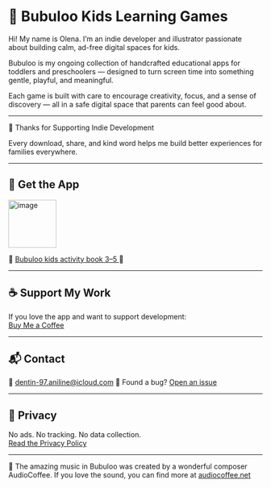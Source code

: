 <head>
  <link rel="stylesheet" href="assets/css/style.css">
</head>

# 🎨 Bubuloo Kids Learning Games

Hi! My name is Olena. I’m an indie developer and illustrator passionate about building calm, ad-free digital spaces for kids.

Bubuloo is my ongoing collection of handcrafted educational apps for toddlers and preschoolers — designed to turn screen time into something gentle, playful, and meaningful.

Each game is built with care to encourage creativity, focus, and a sense of discovery — all in a safe digital space that parents can feel good about.


---

💛 Thanks for Supporting Indie Development

Every download, share, and kind word helps me build better experiences for families everywhere.

---

## 📲 Get the App

<a href="https://apps.apple.com/app/id6747248309" target="_blank">
  <img width="95" height="95" alt="image" src="https://github.com/user-attachments/assets/5e0a5a66-d6dd-4936-a9f1-e76a5378129c" />
</a>

🦖
<a href="https://apps.apple.com/app/id6747248309" target="_blank">
  Bubuloo kids activity book 3–5
</a>
🦕

---

## ☕ Support My Work

If you love the app and want to support development:  
[Buy Me a Coffee](https://buymeacoffee.com/magicscribble)

---

## 📬 Contact

📧 dentin-97.aniline@icloud.com 
🐞 Found a bug? [Open an issue](https://magicscribble.github.io/support/)

---

## 🔐 Privacy

No ads. No tracking. No data collection.  
[Read the Privacy Policy]([privacy.md](https://magicscribble.github.io/privacy-policy/))

---

🎵 The amazing music in Bubuloo was created by a wonderful composer AudioCoffee.
If you love the sound, you can find more at [audiocoffee.net](https://www.audiocoffee.net/)


